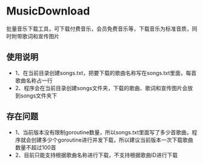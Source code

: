 # MusicDownload
批量音乐下载工具，可下载付费音乐，会员免费音乐等，下载音乐为标准音质，同时附带歌词和宣传图片

## 使用说明
- 1、在当前目录创建songs.txt，把要下载的歌曲名称写在songs.txt里面，每首歌曲名称占一行
- 2、程序会在当前目录创建songs文件夹，下载的歌曲、歌词和宣传图片会放到songs文件夹下

## 存在问题
- 1、当前版本没有限制goroutine数量，所以songs.txt里面写了多少首歌曲，程序就会创建多少个goroutine进行并发下载，所以建议当前版本一次下载歌曲数量不超过100首
- 2、目前只能支持根据歌曲名称进行下载，不支持根据歌曲ID进行下载
